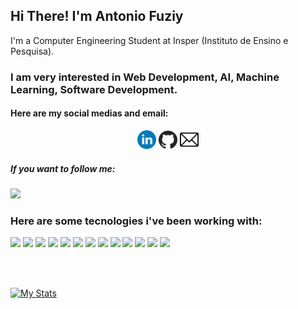 <strong>
    <h2>Hi There! I'm Antonio Fuziy</h2>
</strong>

<p>
    I'm a Computer Engineering Student at Insper (Instituto de Ensino e Pesquisa).
</p>

<h3>
    I am very interested in Web Development, AI, Machine Learning, Software Development.
</h3>

<h4>
    Here are my social medias and email:
</h4>

<p align='center'>
    <a href="https://www.linkedin.com/in/antonio-vieira-fuziy-459410195/"><img height="30" src="https://github.com/AntonioFuziy/AntonioFuziy/blob/master/linkedin.png?raw=true"></a>
    <a href="https://github.com/AntonioFuziy"><img height="30" src="https://github.com/AntonioFuziy/AntonioFuziy/blob/master/github.png?raw=true"></a>
    <a href="mailto:antoniofuziy@gmail.com"><img height="30" src="https://github.com/AntonioFuziy/AntonioFuziy/blob/master/email.png?raw=true"></a>
</p>

<h5>
    If you want to follow me:
</h5>

![](https://img.shields.io/github/followers/AntonioFuziy?style=social)

<h3>
    Here are some tecnologies i've been working with:
</h3>

![](https://img.shields.io/badge/-Python-informational?style=flat&logo=python&color=#000000)
![](https://img.shields.io/badge/-Java-informational?style=flat&logo=java&color=#000000)
![](https://img.shields.io/badge/-HTML-informational?style=flat&logo=html5&color=#000000)
![](https://img.shields.io/badge/-CSS-informational?style=flat&logo=css3&color=#000000)
![](https://img.shields.io/badge/-MySQL-informational?style=flat&logo=mySQL&color=#000000)
![](https://img.shields.io/badge/-GitHub-informational?style=flat&logo=github&color=#000000)
![](https://img.shields.io/badge/-JavaScript-informational?style=flat&logo=JavaScript&color=#000000)
![](https://img.shields.io/badge/-React-informational?style=flat&logo=React&color=#000000)
![](https://img.shields.io/badge/-VHDL-informational?style=flat&logo=VHDL&color=#000000)
![](https://img.shields.io/badge/-JupyterNotebook-informational?style=flat&logo=JupyterNotebook&color=#000000)
![](https://img.shields.io/badge/-NodeJS-informational?style=flat&logo=NodeJS&color=#000000)
![](https://img.shields.io/badge/-Arduino-informational?style=flat&logo=Arduino&color=#000000)
![](https://img.shields.io/badge/-Assembly-informational?style=flat&logo=Assembly&color=#000000)


<br />
<br />

[![My Stats](https://github-readme-stats.vercel.app/api?username=AntonioFuziy&count_private=true&show_icons=true&theme=dracula)](https://github.com/AntonioFuziy/AntonioFuziy)